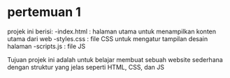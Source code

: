 # pertemuan 1

projek ini berisi:
-index.html : halaman utama untuk menampilkan konten utama dari web
-styles.css : file CSS  untuk mengatur tampilan desain halaman
-scripts.js : file JS 

Tujuan projek ini adalah untuk belajar membuat sebuah website sederhana dengan struktur yang jelas seperti HTML, CSS, dan JS